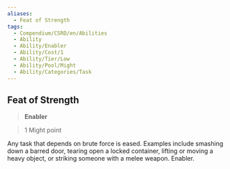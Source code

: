 ```yaml
---
aliases:
  - Feat of Strength
tags:
  - Compendium/CSRD/en/Abilities
  - Ability
  - Ability/Enabler
  - Ability/Cost/1
  - Ability/Tier/Low
  - Ability/Pool/Might
  - Ability/Categories/Task
---
```

  
    
## Feat of Strength    
>**Enabler**    
>1 Might point  
    
Any task that depends on brute force is eased. Examples include smashing down a barred door, tearing open a locked container, lifting or moving a heavy object, or striking someone with a melee weapon. Enabler.